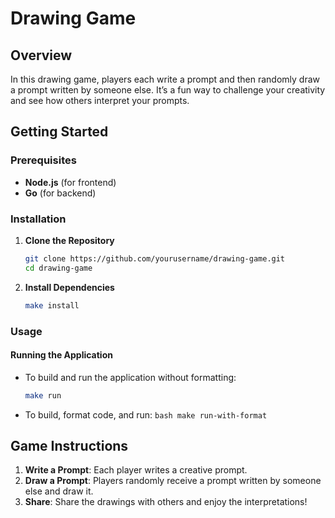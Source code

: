 # Drawing Game

## Overview

In this drawing game, players each write a prompt and then randomly draw a prompt written by someone else. It’s a fun way to challenge your creativity and see how others interpret your prompts.

## Getting Started

### Prerequisites

-   **Node.js** (for frontend)
-   **Go** (for backend)

### Installation

1. **Clone the Repository**

    ```bash
    git clone https://github.com/yourusername/drawing-game.git
    cd drawing-game
    ```

2. **Install Dependencies**
    ```bash
    make install
    ```

### Usage

#### Running the Application

-   To build and run the application without formatting:

    ```bash
    make run
    ```

-   To build, format code, and run:
    `bash
make run-with-format
`

## Game Instructions

1. **Write a Prompt**: Each player writes a creative prompt.
2. **Draw a Prompt**: Players randomly receive a prompt written by someone else and draw it.
3. **Share**: Share the drawings with others and enjoy the interpretations!
